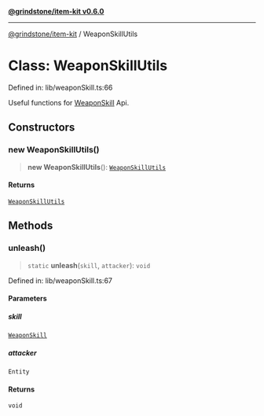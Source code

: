 [**@grindstone/item-kit v0.6.0**](../README.md)

***

[@grindstone/item-kit](../globals.md) / WeaponSkillUtils

# Class: WeaponSkillUtils

Defined in: lib/weaponSkill.ts:66

Useful functions for [WeaponSkill](WeaponSkill.md) Api.

## Constructors

### new WeaponSkillUtils()

> **new WeaponSkillUtils**(): [`WeaponSkillUtils`](WeaponSkillUtils.md)

#### Returns

[`WeaponSkillUtils`](WeaponSkillUtils.md)

## Methods

### unleash()

> `static` **unleash**(`skill`, `attacker`): `void`

Defined in: lib/weaponSkill.ts:67

#### Parameters

##### skill

[`WeaponSkill`](WeaponSkill.md)

##### attacker

`Entity`

#### Returns

`void`
